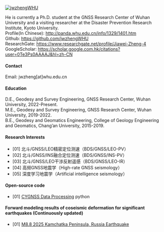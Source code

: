 
[![jwzhengWHU](https://img.shields.io/badge/jwzhengWHU-github-blue?logo=github)](https://github.com/jwzhengWHU)

He is currently a Ph.D. student at the GNSS Research Center of Wuhan University and a visiting researcher at the Disaster Prevention Research Institute, Kyoto University.\
Profile(In Chinese): http://panda.whu.edu.cn/info/1329/1401.htm \
Github: https://github.com/jwzhengWHU \
ResearchGate: https://www.researchgate.net/profile/Jiawei-Zheng-4 \
GoogleScholar: https://scholar.google.com.hk/citations?user=0Te3Ps0AAAAJ&hl=zh-CN 

#### Contact

Email: jwzheng[at]whu.edu.cn

#### Education
D.E., Geodesy and Survey Engineering, GNSS Research Center, Wuhan University, 2022-Present.\
M.E., Geodesy and Survey Engineering, GNSS Research Center, Wuhan University, 2019-2022.\
B.E., Geodesy and Geomatics Engineering, College of Geology Engineering and Geomatics, Chang’an University, 2015-2019.

#### Research Interests
- [01] 北斗/GNSS/LEO精密定位测速（BDS/GNSS/LEO-PV）
- [02] 北斗/GNSS/INS融合定位测速（BDS/GNSS/INS-PV）
- [03] 北斗/GNSS/LEO干涉反射遥感（BDS/GNSS/LEO-IR）
- [04] 高频GNSS地震学（High-rate GNSS seismology）
- [05] 深度学习地震学（Artificial intelligence seismology）

#### Open-source code
- [01] [CYGNSS Data Processing](https://github.com/jwzhengWHU/cygnss_code_python) python

#### Forward modeling results of coseismic deformation for significant earthquakes (Continuously updated)
- [01] [M8.8 2025 Kamchatka Peninsula, Russia Earthquake](https://github.com/jwzhengWHU/Forward-modeling-results-of-coseismic-deformation-for-significant-earthquakes/tree/main/M8.8%202025%20Kamchatka%20Peninsula%2C%20Russia%20Earthquake)
